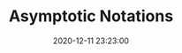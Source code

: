 ---
title: 'Asymptotic Notations'
date: 2020-12-11 23:23:00
category: 'Data Structures & Algorithms'
draft: true
---